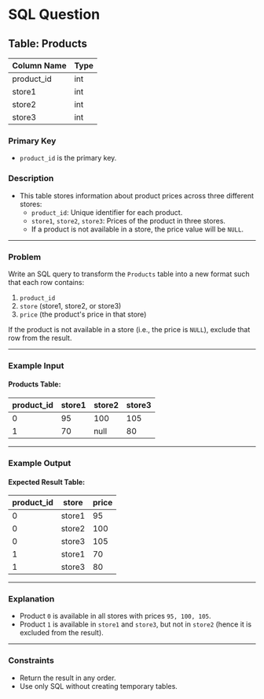 # SQL Question

## Table: Products

| Column Name | Type |
|-------------|---------|
| product_id  | int     |
| store1      | int     |
| store2      | int     |
| store3      | int     |

### Primary Key
- `product_id` is the primary key.

### Description
- This table stores information about product prices across three different stores:
  - `product_id`: Unique identifier for each product.
  - `store1`, `store2`, `store3`: Prices of the product in three stores.
  - If a product is not available in a store, the price value will be `NULL`.

---

### Problem
Write an SQL query to transform the `Products` table into a new format such that each row contains:

1. `product_id`
2. `store` (store1, store2, or store3)
3. `price` (the product's price in that store)

If the product is not available in a store (i.e., the price is `NULL`), exclude that row from the result.

---

### Example Input

#### Products Table:
| product_id | store1 | store2 | store3 |
|------------|--------|--------|--------|
| 0          | 95     | 100    | 105    |
| 1          | 70     | null   | 80     |

---

### Example Output

#### Expected Result Table:
| product_id | store  | price |
|------------|--------|-------|
| 0          | store1 | 95    |
| 0          | store2 | 100   |
| 0          | store3 | 105   |
| 1          | store1 | 70    |
| 1          | store3 | 80    |

---

### Explanation
- Product `0` is available in all stores with prices `95, 100, 105`.
- Product `1` is available in `store1` and `store3`, but not in `store2` (hence it is excluded from the result).

---

### Constraints
- Return the result in any order.
- Use only SQL without creating temporary tables.
